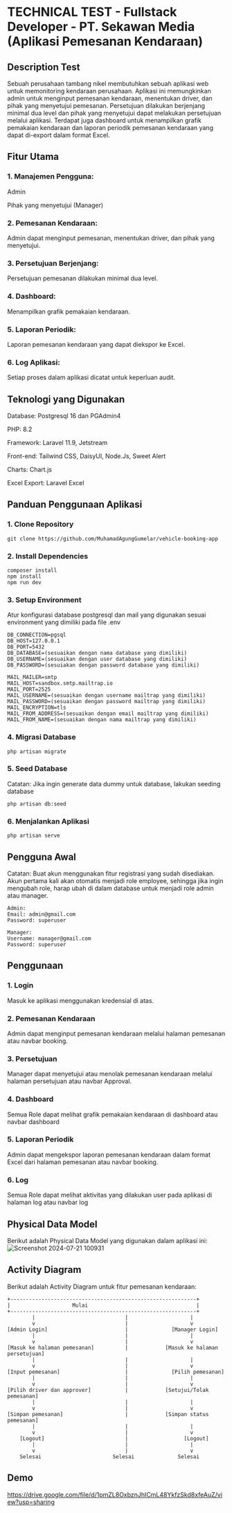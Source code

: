 # TECHNICAL TEST - Fullstack Developer - PT. Sekawan Media (Aplikasi Pemesanan Kendaraan)

## Description Test

Sebuah perusahaan tambang nikel membutuhkan sebuah aplikasi web untuk memonitoring kendaraan perusahaan. Aplikasi ini memungkinkan admin untuk menginput pemesanan kendaraan, menentukan driver, dan pihak yang menyetujui pemesanan. Persetujuan dilakukan berjenjang minimal dua level dan pihak yang menyetujui dapat melakukan persetujuan melalui aplikasi. Terdapat juga dashboard untuk menampilkan grafik pemakaian kendaraan dan laporan periodik pemesanan kendaraan yang dapat di-export dalam format Excel.

## Fitur Utama

### 1. Manajemen Pengguna:

Admin

Pihak yang menyetujui (Manager)

### 2. Pemesanan Kendaraan:

Admin dapat menginput pemesanan, menentukan driver, dan pihak yang menyetujui.

### 3. Persetujuan Berjenjang:

Persetujuan pemesanan dilakukan minimal dua level.

### 4. Dashboard:

Menampilkan grafik pemakaian kendaraan.

### 5. Laporan Periodik:

Laporan pemesanan kendaraan yang dapat diekspor ke Excel.

### 6. Log Aplikasi:

Setiap proses dalam aplikasi dicatat untuk keperluan audit.

## Teknologi yang Digunakan

Database: Postgresql 16 dan PGAdmin4

PHP: 8.2

Framework: Laravel 11.9, Jetstream

Front-end: Tailwind CSS, DaisyUI, Node.Js, Sweet Alert

Charts: Chart.js

Excel Export: Laravel Excel

## Panduan Penggunaan Aplikasi

### 1. Clone Repository

    git clone https://github.com/MuhamadAgungGumelar/vehicle-booking-app

### 2. Install Dependencies

    composer install
    npm install
    npm run dev

### 3. Setup Environment

Atur konfigurasi database postgresql dan mail yang digunakan sesuai environment yang dimiliki pada file .env

    DB_CONNECTION=pgsql
    DB_HOST=127.0.0.1
    DB_PORT=5432
    DB_DATABASE=(sesuaikan dengan nama database yang dimiliki)
    DB_USERNAME=(sesuaikan dengan user database yang dimiliki)
    DB_PASSWORD=(sesuiakan dengan password database yang dimiliki)

    MAIL_MAILER=smtp
    MAIL_HOST=sandbox.smtp.mailtrap.io
    MAIL_PORT=2525
    MAIL_USERNAME=(sesuaikan dengan username mailtrap yang dimiliki)
    MAIL_PASSWORD=(sesuaikan dengan password mailtrap yang dimiliki)
    MAIL_ENCRYPTION=tls
    MAIL_FROM_ADDRESS=(sesuaikan dengan email mailtrap yang dimiliki)
    MAIL_FROM_NAME=(sesuaikan dengan nama mailtrap yang dimiliki)

### 4. Migrasi Database

    php artisan migrate

### 5. Seed Database

Catatan: Jika ingin generate data dummy untuk database, lakukan seeding database

    php artisan db:seed

### 6. Menjalankan Aplikasi

    php artisan serve

## Pengguna Awal

Catatan: Buat akun menggunakan fitur registrasi yang sudah disediakan. Akun pertama kali akan otomatis menjadi role employee, sehingga jika ingin mengubah role, harap ubah di dalam database untuk menjadi role admin atau manager.

    Admin:
    Email: admin@gmail.com
    Password: superuser

    Manager:
    Username: manager@gmail.com
    Password: superuser

## Penggunaan

### 1. Login

Masuk ke aplikasi menggunakan kredensial di atas.

### 2. Pemesanan Kendaraan

Admin dapat menginput pemesanan kendaraan melalui halaman pemesanan atau navbar booking.

### 3. Persetujuan

Manager dapat menyetujui atau menolak pemesanan kendaraan melalui halaman persetujuan atau navbar Approval.

### 4. Dashboard

Semua Role dapat melihat grafik pemakaian kendaraan di dashboard atau navbar dashboard

### 5. Laporan Periodik

Admin dapat mengekspor laporan pemesanan kendaraan dalam format Excel dari halaman pemesanan atau navbar booking.

### 6. Log

Semua Role dapat melihat aktivitas yang dilakukan user pada aplikasi di halaman log atau navbar log

## Physical Data Model

Berikut adalah Physical Data Model yang digunakan dalam aplikasi ini:
![Screenshot 2024-07-21 100931](https://github.com/user-attachments/assets/cc1a0452-2986-4204-97b5-96f8140cc4d4)

## Activity Diagram

Berikut adalah Activity Diagram untuk fitur pemesanan kendaraan:

    +------------------------------------------------------------+
    |                    Mulai                                   |
    +------------------------------------------------------------+
            |                             |                    |
            v                             |                    v
    [Admin Login]                         |              [Manager Login]
            |                             |                    |
            v                             |                    v
    [Masuk ke halaman pemesanan]          |            [Masuk ke halaman persetujuan]
            |                             |                    |
            v                             |                    v
    [Input pemesanan]                     |              [Pilih pemesanan]
            |                             |                    |
            v                             |                    v
    [Pilih driver dan approver]           |            [Setujui/Tolak pemesanan]
            |                             |                    |
            v                             |                    v
    [Simpan pemesanan]                    |            [Simpan status pemesanan]
            |                             |                    |
            v                             |                    v
        [Logout]                          |                  [Logout]
            |                             |                    |
            v                             |                    v
        Selesai                       Selesai              Selesai

## Demo

https://drive.google.com/file/d/1pmZL8OxbznJhICmL48YkfzSkd8xfeAuZ/view?usp=sharing

